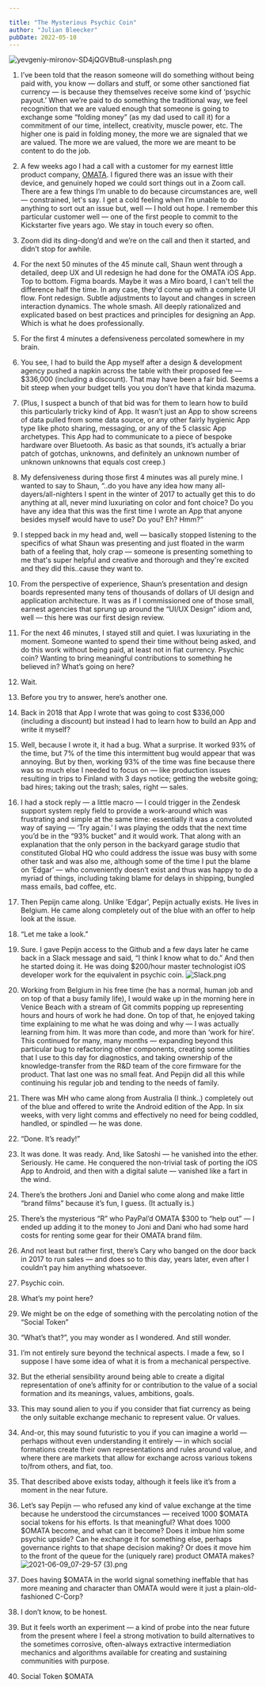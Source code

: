 ```yaml
---

title: "The Mysterious Psychic Coin"
author: "Julian Bleecker"
pubDate: 2022-05-10
---
```


![yevgeniy-mironov-SD4jQGVBtu8-unsplash.png](https://buttondown-attachments.s3.amazonaws.com/images/58c1ef44-839a-428d-b8c5-c9ace36e43b2.png) 

1. I’ve been told that the reason someone will do something without being paid with, you know — dollars and stuff, or some other sanctioned fiat currency — is because they themselves receive some kind of ‘psychic payout.’ When we’re paid to do something the traditional way, we feel recognition that we are valued enough that someone is going to exchange some “folding money” (as my dad used to call it) for a commitment of our time, intellect, creativity, muscle power, etc. The higher one is paid in folding money, the more we are signaled that we are valued. The more we are valued, the more we are meant to be content to do the job.
2. A few weeks ago I had a call with a customer for my earnest little product company, [OMATA](https://omata.com). I figured there was an issue with their device, and genuinely hoped we could sort things out in a Zoom call. There are a few things I’m unable to do because circumstances are, well — constrained, let's say. I get a cold feeling when I’m unable to do anything to sort out an issue but, well — I hold out hope. I remember this particular customer well — one of the first people to commit to the Kickstarter five years ago. We stay in touch every so often.
3. Zoom did its ding-dong’d and we’re on the call and then it started, and didn’t stop for awhile.
4. For the next 50 minutes of the 45 minute call, Shaun went through a detailed, deep UX and UI redesign he had done for the OMATA iOS App. Top to bottom. Figma boards. Maybe it was a Miro board, I can't tell the difference half the time. In any case, they'd come up with a complete UI flow. Font redesign. Subtle adjustments to layout and changes in screen interaction dynamics. The whole smash. All deeply rationalized and explicated based on best practices and principles for designing an App. Which is what he does professionally.
5. For the first 4 minutes a defensiveness percolated somewhere in my brain. 
6. You see, I had to build the App myself after a design & development agency pushed a napkin across the table with their proposed fee — $336,000 (including a discount). That may have been a fair bid. Seems a bit steep when your budget tells you you don’t have that kinda mazuma. 
7. (Plus, I suspect a bunch of that bid was for them to learn how to build this particularly tricky kind of App. It wasn’t just an App to show screens of data pulled from some data source, or any other fairly hygienic App type like photo sharing, messaging, or any of the 5 classic App archetypes. This App had to communicate to a piece of bespoke hardware over Bluetooth. As basic as that sounds, it’s actually a briar patch of gotchas, unknowns, and definitely an unknown number of unknown unknowns that equals cost creep.)
8. My defensiveness during those first 4 minutes was all purely mine. I wanted to say to Shaun, “..do you have any idea how many all-dayers/all-nighters I spent in the winter of 2017 to actually get this to do anything at all, never mind luxuriating on color and font choice? Do you have any idea that this was the first time I wrote an App that anyone besides myself would have to use? Do you? Eh? Hmm?”
9. I stepped back in my head and, well — basically stopped listening to the specifics of what Shaun was presenting and just floated in the warm bath of a feeling that, holy crap — someone is presenting something to me that's super helpful and creative and thorough and they're excited and they did this..cause they want to.
10. From the perspective of experience, Shaun’s presentation and design boards represented many tens of thousands of dollars of UI design and application architecture. It was as if I commissioned one of those small, earnest agencies that sprung up around the “UI/UX Design” idiom and, well — this here was our first design review.
11. For the next 46 minutes, I stayed still and quiet. I was luxuriating in the moment. Someone wanted to spend their time without being asked, and do this work without being paid, at least not in fiat currency. Psychic coin? Wanting to bring meaningful contributions to something he believed in? What’s going on here?
12. Wait. 
13. Before you try to answer, here’s another one.
14. Back in 2018 that App I wrote that was going to cost $336,000 (including a discount) but instead I had to learn how to build an App and write it myself? 
15. Well, because I wrote it, it had a bug. What a surprise. It worked 93% of the time, but 7% of the time this intermittent bug would appear that was annoying. But by then, working 93% of the time was fine because there was so much else I needed to focus on — like production issues resulting in trips to Finland with 3 days notice; getting the website going; bad hires; taking out the trash; sales, right — sales. 
16. I had a stock reply — a little macro — I could trigger in the Zendesk support system reply field to provide a work-around which was frustrating and simple at the same time: essentially it was a convoluted way of saying — ‘Try again.’ I was playing the odds that the next time you’d be in the “93% bucket” and it would work. That along with an explanation that the only person in the backyard garage studio that constituted Global HQ who could address the issue was busy with some other task and was also me, although some of the time I put the blame on ‘Edgar’ — who conveniently doesn’t exist and thus was happy to do a myriad of things, including taking blame for delays in shipping, bungled mass emails, bad coffee, etc.
17. Then Pepijn came along. Unlike 'Edgar', Pepijn actually exists. He lives in Belgium. He came along completely out of the blue with an offer to help look at the issue. 
18. “Let me take a look.” 
19. Sure. I gave Pepijn access to the Github and a few days later he came back in a Slack message and said, “I think I know what to do.” And then he started doing it. He was doing $200/hour master technologist iOS developer work for the equivalent in psychic coin. 
 ![Slack.png](https://buttondown-attachments.s3.amazonaws.com/images/952c68bc-7c1f-4c4b-922d-20ef01a7f3cf.png) 
20. Working from Belgium in his free time (he has a normal, human job and on top of that a busy family life), I would wake up in the morning here in Venice Beach with a stream of Git commits popping up representing hours and hours of work he had done. On top of that, he enjoyed taking time explaining to me what he was doing and why — I was actually learning from him. It was more than code, and more than ‘work for hire’. This continued for many, many months — expanding beyond this particular bug to refactoring other components, creating some utilities that I use to this day for diagnostics, and taking ownership of the knowledge-transfer from the R&D team of the core firmware for the product. That last one was no small feat. And Pepijn did all this while continuing his regular job and tending to the needs of family.
21. There was MH who came along from Australia (I think..) completely out of the blue and offered to write the Android edition of the App. In six weeks, with very light comms and effectively no need for being coddled, handled, or spindled — he was done. 
22. “Done. It’s ready!” 
23. It was done. It was ready. And, like Satoshi — he vanished into the ether. Seriously. He came. He conquered the non-trivial task of porting the iOS App to Android, and then with a digital salute — vanished like a fart in the wind.
24. There’s the brothers Joni and Daniel who come along and make little “brand films” because it’s fun, I guess. (It actually is.)
25. There’s the mysterious “R” who PayPal’d OMATA $300 to “help out” — I ended up adding it to the money to Joni and Dani who had some hard costs for renting some gear for their OMATA brand film.
26. And not least but rather first, there’s Cary who banged on the door back in 2017 to run sales — and does so to this day, years later, even after I couldn’t pay him anything whatsoever.
27. Psychic coin.
28. What’s my point here?
29. We might be on the edge of something with the percolating notion of the “Social Token”
30. “What’s that?”, you may wonder as I wondered. And still wonder.
31. I’m not entirely sure beyond the technical aspects. I made a few, so I suppose I have some idea of what it is from a mechanical perspective. 
32. But the etherial sensibility around being able to create a digital representation of one’s affinity for or contribution to the value of a social formation and its meanings, values, ambitions, goals.
33. This may sound alien to you if you consider that fiat currency as being the only suitable exchange mechanic to represent value. Or values. 
34. And-or, this may sound futuristic to you if you can imagine a world — perhaps without even understanding it entirely — in which social formations create their own representations and rules around value, and where there are markets that allow for exchange across various tokens to/from others, and fiat, too.
35. That described above exists today, although it feels like it’s from a moment in the near future.
36. Let’s say Pepijn — who refused any kind of value exchange at the time because he understood the circumstances — received 1000 $OMATA social tokens for his efforts. Is that meaningful? What does 1000 $OMATA become, and what can it become? Does it imbue him some psychic upside? Can he exchange it for something else, perhaps governance rights to that shape decision making? Or does it move him to the front of the queue for the (uniquely rare) product OMATA makes? 
 ![2021-06-09_07-29-57 (3).png](https://buttondown-attachments.s3.amazonaws.com/images/ca48fedc-86de-44c0-89bf-2161c9c6d522.png) 

37.  Does having $OMATA in the world signal something ineffable that has more meaning and character than OMATA would were it just a plain-old-fashioned C-Corp? 
38. I don’t know, to be honest. 
39. But it feels worth an experiment — a kind of probe into the near future from the present where I feel a strong motivation to build alternatives to the sometimes corrosive, often-always extractive intermediation mechanics and algorithms available for creating and sustaining communities with purpose.
40. Social Token $OMATA